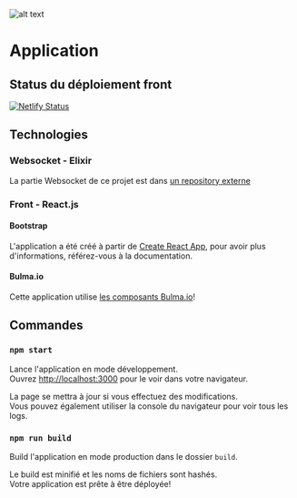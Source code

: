 ![alt text](http://licence-info.univ-lyon1.fr/img/Bandeau-dpt-info-v3.jpg "Bandeau Université Lyon 1 informatique")


# Application 
## Status du déploiement front
[![Netlify Status](https://api.netlify.com/api/v1/badges/069e35d6-a64b-4c8f-b5cb-480a29ec3e0b/deploy-status)](https://app.netlify.com/sites/react-demo-m1if/deploys)

## Technologies 
### Websocket - Elixir 
La partie Websocket de ce projet est dans [un repository externe](https://github.com/edouardmenayde/ws-counter)

### Front - React.js
#### Bootstrap
L'application a été créé à partir de [Create React App](https://github.com/facebook/create-react-app), pour avoir plus d'informations, référez-vous à la documentation.

#### Bulma.io
Cette application utilise [les composants Bulma.io](https://github.com/couds/react-bulma-components)!

## Commandes
### `npm start`
Lance l'application en mode développement.<br />
Ouvrez [http://localhost:3000](http://localhost:3000) pour le voir dans votre navigateur.
    
La page se mettra à jour si vous effectuez des modifications.<br />
Vous pouvez également utiliser la console du navigateur pour voir tous les logs.

### `npm run build`
Build l'application en mode production dans le dossier `build`.<br />

Le build est minifié et les noms de fichiers sont hashés.<br />
Votre application est prête à être déployée!